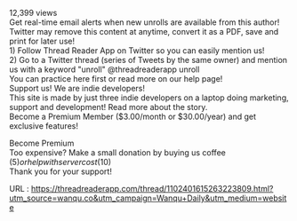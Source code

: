   12,399 views   
    Get real-time email alerts when new unrolls are available from this author!  
    Twitter may remove this content at anytime, convert it as a PDF, save and print for later use!  
    1) Follow Thread Reader App on Twitter so you can easily mention us!  
    2) Go to a Twitter thread (series of Tweets by the same owner) and mention us with a keyword "unroll"
@threadreaderapp unroll  
    You can practice here first or read more on our help page!  
    Support us! We are indie developers!  
    This site is made by just three indie developers on a laptop doing marketing, support and development! Read more about the story.  
    Become a Premium Member ($3.00/month or $30.00/year) and get exclusive features!  
    
 Become Premium   
    Too expensive? Make a small donation by buying us coffee ($5) or help with server cost ($10)  
      Thank you for your support!    
    
  URL : https://threadreaderapp.com/thread/1102401615263223809.html?utm_source=wanqu.co&utm_campaign=Wanqu+Daily&utm_medium=website